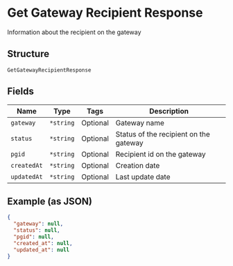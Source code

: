 
# Get Gateway Recipient Response

Information about the recipient on the gateway

## Structure

`GetGatewayRecipientResponse`

## Fields

| Name | Type | Tags | Description |
|  --- | --- | --- | --- |
| `gateway` | `*string` | Optional | Gateway name |
| `status` | `*string` | Optional | Status of the recipient on the gateway |
| `pgid` | `*string` | Optional | Recipient id on the gateway |
| `createdAt` | `*string` | Optional | Creation date |
| `updatedAt` | `*string` | Optional | Last update date |

## Example (as JSON)

```json
{
  "gateway": null,
  "status": null,
  "pgid": null,
  "created_at": null,
  "updated_at": null
}
```

